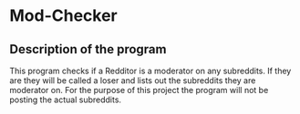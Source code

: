 # Mod-Checker

## Description of the program

This program checks if a Redditor is a moderator on any subreddits. If they are they will be called a loser and lists out the subreddits they are moderator on. For the purpose of this project the program will not be posting the actual subreddits.
